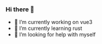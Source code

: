 ### Hi there 👋
- 🔭 I’m currently working on vue3
- 🌱 I’m currently learning rust
- 🤔 I’m looking for help with myself
